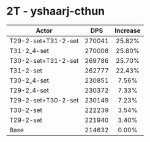 # 2T - yshaarj-cthun
| Actor | DPS | Increase |
|---|:---:|:---:|
|T29-2-set+T31-2-set|270041|25.82%|
|T31-2_4-set|270008|25.80%|
|T30-2-set+T31-2-set|269786|25.70%|
|T31-2-set|262777|22.43%|
|T30-2_4-set|230851|7.56%|
|T29-2_4-set|230372|7.33%|
|T29-2-set+T30-2-set|230149|7.23%|
|T30-2-set|222239|3.54%|
|T29-2-set|221940|3.40%|
|Base|214632|0.00%|
